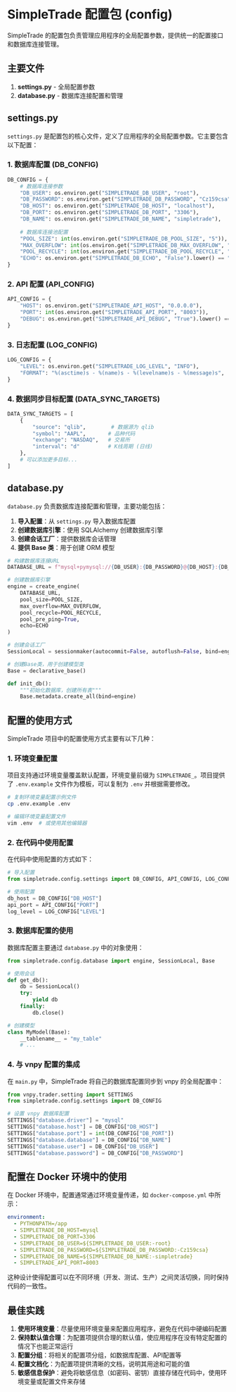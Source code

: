 # SimpleTrade 配置包 (config)

SimpleTrade 的配置包负责管理应用程序的全局配置参数，提供统一的配置接口和数据库连接管理。

## 主要文件

1. **settings.py** - 全局配置参数
2. **database.py** - 数据库连接配置和管理

## settings.py

`settings.py` 是配置包的核心文件，定义了应用程序的全局配置参数。它主要包含以下配置：

### 1. 数据库配置 (DB_CONFIG)

```python
DB_CONFIG = {
    # 数据库连接参数
    "DB_USER": os.environ.get("SIMPLETRADE_DB_USER", "root"),
    "DB_PASSWORD": os.environ.get("SIMPLETRADE_DB_PASSWORD", "Cz159csa"),
    "DB_HOST": os.environ.get("SIMPLETRADE_DB_HOST", "localhost"),
    "DB_PORT": os.environ.get("SIMPLETRADE_DB_PORT", "3306"),
    "DB_NAME": os.environ.get("SIMPLETRADE_DB_NAME", "simpletrade"),
    
    # 数据库连接池配置
    "POOL_SIZE": int(os.environ.get("SIMPLETRADE_DB_POOL_SIZE", "5")),
    "MAX_OVERFLOW": int(os.environ.get("SIMPLETRADE_DB_MAX_OVERFLOW", "10")),
    "POOL_RECYCLE": int(os.environ.get("SIMPLETRADE_DB_POOL_RECYCLE", "3600")),
    "ECHO": os.environ.get("SIMPLETRADE_DB_ECHO", "False").lower() == "true",
}
```

### 2. API 配置 (API_CONFIG)

```python
API_CONFIG = {
    "HOST": os.environ.get("SIMPLETRADE_API_HOST", "0.0.0.0"),
    "PORT": int(os.environ.get("SIMPLETRADE_API_PORT", "8003")),
    "DEBUG": os.environ.get("SIMPLETRADE_API_DEBUG", "True").lower() == "true",
}
```

### 3. 日志配置 (LOG_CONFIG)

```python
LOG_CONFIG = {
    "LEVEL": os.environ.get("SIMPLETRADE_LOG_LEVEL", "INFO"),
    "FORMAT": "%(asctime)s - %(name)s - %(levelname)s - %(message)s",
}
```

### 4. 数据同步目标配置 (DATA_SYNC_TARGETS)

```python
DATA_SYNC_TARGETS = [
    {
        "source": "qlib",        # 数据源为 qlib
        "symbol": "AAPL",       # 品种代码
        "exchange": "NASDAQ",   # 交易所
        "interval": "d"         # K线周期 (日线)
    },
    # 可以添加更多目标...
]
```

## database.py

`database.py` 负责数据库连接配置和管理，主要功能包括：

1. **导入配置**：从 `settings.py` 导入数据库配置
2. **创建数据库引擎**：使用 SQLAlchemy 创建数据库引擎
3. **创建会话工厂**：提供数据库会话管理
4. **提供 Base 类**：用于创建 ORM 模型

```python
# 构建数据库连接URL
DATABASE_URL = f"mysql+pymysql://{DB_USER}:{DB_PASSWORD}@{DB_HOST}:{DB_PORT}/{DB_NAME}"

# 创建数据库引擎
engine = create_engine(
    DATABASE_URL,
    pool_size=POOL_SIZE,
    max_overflow=MAX_OVERFLOW,
    pool_recycle=POOL_RECYCLE,
    pool_pre_ping=True,
    echo=ECHO
)

# 创建会话工厂
SessionLocal = sessionmaker(autocommit=False, autoflush=False, bind=engine)

# 创建Base类，用于创建模型类
Base = declarative_base()

def init_db():
    """初始化数据库，创建所有表"""
    Base.metadata.create_all(bind=engine)
```

## 配置的使用方式

SimpleTrade 项目中的配置使用方式主要有以下几种：

### 1. 环境变量配置

项目支持通过环境变量覆盖默认配置，环境变量前缀为 `SIMPLETRADE_`。项目提供了 `.env.example` 文件作为模板，可以复制为 `.env` 并根据需要修改。

```bash
# 复制环境变量配置示例文件
cp .env.example .env

# 编辑环境变量配置文件
vim .env  # 或使用其他编辑器
```

### 2. 在代码中使用配置

在代码中使用配置的方式如下：

```python
# 导入配置
from simpletrade.config.settings import DB_CONFIG, API_CONFIG, LOG_CONFIG

# 使用配置
db_host = DB_CONFIG["DB_HOST"]
api_port = API_CONFIG["PORT"]
log_level = LOG_CONFIG["LEVEL"]
```

### 3. 数据库配置的使用

数据库配置主要通过 `database.py` 中的对象使用：

```python
from simpletrade.config.database import engine, SessionLocal, Base

# 使用会话
def get_db():
    db = SessionLocal()
    try:
        yield db
    finally:
        db.close()

# 创建模型
class MyModel(Base):
    __tablename__ = "my_table"
    # ...
```

### 4. 与 vnpy 配置的集成

在 `main.py` 中，SimpleTrade 将自己的数据库配置同步到 vnpy 的全局配置中：

```python
from vnpy.trader.setting import SETTINGS
from simpletrade.config.settings import DB_CONFIG

# 设置 vnpy 数据库配置
SETTINGS["database.driver"] = "mysql"
SETTINGS["database.host"] = DB_CONFIG["DB_HOST"]
SETTINGS["database.port"] = int(DB_CONFIG["DB_PORT"])
SETTINGS["database.database"] = DB_CONFIG["DB_NAME"]
SETTINGS["database.user"] = DB_CONFIG["DB_USER"]
SETTINGS["database.password"] = DB_CONFIG["DB_PASSWORD"]
```

## 配置在 Docker 环境中的使用

在 Docker 环境中，配置通常通过环境变量传递，如 `docker-compose.yml` 中所示：

```yaml
environment:
  - PYTHONPATH=/app
  - SIMPLETRADE_DB_HOST=mysql
  - SIMPLETRADE_DB_PORT=3306
  - SIMPLETRADE_DB_USER=${SIMPLETRADE_DB_USER:-root}
  - SIMPLETRADE_DB_PASSWORD=${SIMPLETRADE_DB_PASSWORD:-Cz159csa}
  - SIMPLETRADE_DB_NAME=${SIMPLETRADE_DB_NAME:-simpletrade}
  - SIMPLETRADE_API_PORT=8003
```

这种设计使得配置可以在不同环境（开发、测试、生产）之间灵活切换，同时保持代码的一致性。

## 最佳实践

1. **使用环境变量**：尽量使用环境变量来配置应用程序，避免在代码中硬编码配置
2. **保持默认值合理**：为配置项提供合理的默认值，使应用程序在没有特定配置的情况下也能正常运行
3. **配置分组**：将相关的配置项分组，如数据库配置、API配置等
4. **配置文档化**：为配置项提供清晰的文档，说明其用途和可能的值
5. **敏感信息保护**：避免将敏感信息（如密码、密钥）直接存储在代码中，使用环境变量或配置文件来存储
